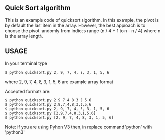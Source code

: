 ## Quick Sort algorithm

This is an example code of quicksort algorithm. In this example, the pivot is by default the last item in the array. However, the best approach is to choose the pivot randomly from indices range (n / 4 + 1 to n - n / 4) where n is the array length.

## USAGE

In your terminal type 

    $ python quicksort.py 2, 9, 7, 4, 8, 3, 1, 5, 6

where 2, 9, 7, 4, 8, 3, 1, 5, 6 are example array format

Accepted formats are:

    $ python quicksort.py 2 9 7 4 8 3 1 5 6
    $ python quicksort.py 2,9,7,4,8,3,1,5,6
    $ python quicksort.py 2, 9, 7, 4, 8, 3, 1, 5, 6
    $ python quicksort.py [2,9,7,4,8,3,1,5,6]
    $ python quicksort.py [2, 9, 7, 4, 8, 3, 1, 5, 6]

Note: if you are using Pyhon V3 then, in replace command 'python' with 'python3'
